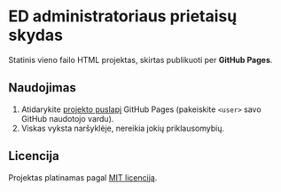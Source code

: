 # ED administratoriaus prietaisų skydas

Statinis vieno failo HTML projektas, skirtas publikuoti per **GitHub Pages**.

## Naudojimas

1. Atidarykite [projekto puslapį](https://<user>.github.io/admin-dashboard/) GitHub Pages (pakeiskite `<user>` savo GitHub naudotojo vardu).
2. Viskas vyksta naršyklėje, nereikia jokių priklausomybių.

## Licencija

Projektas platinamas pagal [MIT licenciją](LICENSE).


